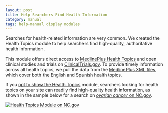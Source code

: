```yaml
---
layout: post
title: Help Searchers Find Health Information
category: manual
tags: help-manual display modules
---
```


Searches for health-related information are very common. We created the Health Topics module to help searchers find high-quality, authoritative health information.

This module offers direct access to [MedlinePlus Health Topics](http://www.nlm.nih.gov/medlineplus/healthtopics.html) and open clinical studies and trials on [ClinicalTrials.gov](http://clinicaltrials.gov). To provide timely information across all health topics, we pull the data from the [MedlinePlus XML files](http://www.nlm.nih.gov/medlineplus/xml.html), which cover both the English and Spanish health topics.

If you [opt to show the Health Topics](/manual/display-overview.html) module, searchers looking for health topics on your site can readily find high-quality health information, as shown in the sample below for a search on [*ovarian cancer* on NC.gov](http://search.usa.gov/search?affiliate=nc.gov&query=ovarian+cancer&m=true).

[![Health Topics Module on NC.gov](https://9fddeb862c037f6d2190-f1564c64756a8cfee25b6b19953b1d23.ssl.cf2.rackcdn.com/govbox-health.png "Health Topics Module on NC.gov")](http://search.usa.gov/search?affiliate=nc.gov&query=ovarian+cancer&m=true)